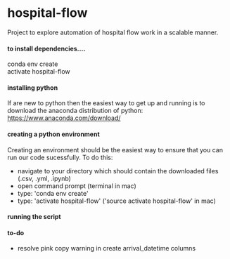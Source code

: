 # hospital-flow

Project to explore automation of hospital flow work in a scalable manner.

#### to install dependencies....
conda env create\
activate hospital-flow

#### installing python
If are new to python then the easiest way to get up and running is to download
the anaconda distribution of python:
https://www.anaconda.com/download/

#### creating a python environment
Creating an environment should be the easiest way to ensure that you can run
our code sucessfully. To do this:
- navigate to your directory which should contain the downloaded files (.csv, .yml, .ipynb)
- open command prompt (terminal in mac)
- type: 'conda env create'
- type: 'activate hospital-flow' ('source activate hospital-flow' in mac)

#### running the script



#### to-do
- resolve pink copy warning in create arrival_datetime columns
